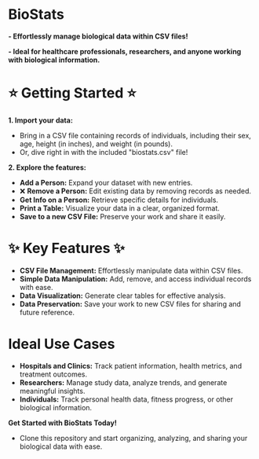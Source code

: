 # BioStats

**-  Effortlessly manage biological data within CSV files!**

**-  Ideal for healthcare professionals, researchers, and anyone working with biological information.**

# ⭐ Getting Started ⭐

**1. Import your data:**
   - Bring in a CSV file containing records of individuals, including their sex, age, height (in inches), and weight (in pounds).
   - Or, dive right in with the included "biostats.csv" file! 

**2. Explore the features:**
   -  **Add a Person:** Expand your dataset with new entries.
   - ❌ **Remove a Person:** Edit existing data by removing records as needed.
   -  **Get Info on a Person:** Retrieve specific details for individuals.
   -  **Print a Table:** Visualize your data in a clear, organized format.
   -  **Save to a new CSV File:** Preserve your work and share it easily.

# ✨ Key Features ✨

- **CSV File Management:** Effortlessly manipulate data within CSV files.
- **Simple Data Manipulation:** Add, remove, and access individual records with ease.
- **Data Visualization:** Generate clear tables for effective analysis.
- **Data Preservation:** Save your work to new CSV files for sharing and future reference.

# Ideal Use Cases

- **Hospitals and Clinics:** Track patient information, health metrics, and treatment outcomes.
- **Researchers:** Manage study data, analyze trends, and generate meaningful insights.
- **Individuals:** Track personal health data, fitness progress, or other biological information.

**Get Started with BioStats Today!**

- Clone this repository and start organizing, analyzing, and sharing your biological data with ease.
